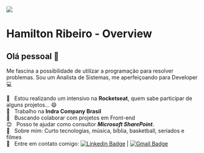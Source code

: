 <img width="auto" src="https://avatars1.githubusercontent.com/u/36341001?s=460&u=1935bcd93a65998595979029b26aa40c894898ec&v=4">


# Hamilton Ribeiro - Overview

## Olá pessoal 👋
Me fascina a possibilidade de utilizar a programação para resolver problemas.
Sou um Analista de Sistemas, me aperfeiçoando para Developer :computer:

 :rocket:  &nbsp; Estou realizando um intensivo na **Rocketseat**, quem sabe participar de alguns projetos... :smile:
 <br/> :office: &nbsp; Trabalho na **Indra Company Brasil**
 <br/> :purple_heart: &nbsp; Buscando colaborar com projetos em Front-end
 <br/> :blush: &nbsp; Posso te ajudar como consultor ***Microsoft SharePoint***.
 <br/> 💬  &nbsp; Sobre mim: Curto tecnologias, música, bíblia, basketball, seriados e filmes
 <br/> :email: &nbsp; Entre em contato comigo: [![Linkedin Badge](https://img.shields.io/badge/-HamiltonRibeiro-blue?style=flat-square&logo=Linkedin&logoColor=white&link=https://www.linkedin.com/in/htmribeiro/)](https://www.linkedin.com/in/htmribeiro/) 
| 
[![Gmail Badge](https://img.shields.io/badge/-htadeu@gmail.com-c14438?style=flat-square&logo=Gmail&logoColor=white&link=mailto:htadeu@gmail.com)](mailto:htadeu@gmail.com)
